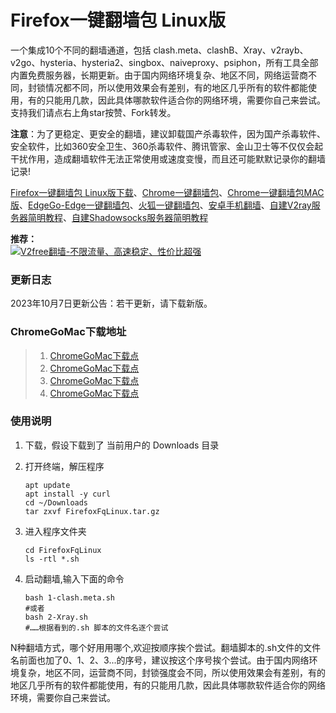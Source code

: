 Firefox一键翻墙包 Linux版
====================

一个集成10个不同的翻墙通道，包括 clash.meta、clashB、Xray、v2rayb、v2go、hysteria、hysteria2、singbox、naiveproxy、psiphon，所有工具全部内置免费服务器，长期更新。由于国内网络环境复杂、地区不同，网络运营商不同，封锁情况都不同，所以使用效果会有差别，有的地区几乎所有的软件都能使用，有的只能用几款，因此具体哪款软件适合你的网络环境，需要你自己来尝试。支持我们请点右上角star按赞、Fork转发。  

**注意**：为了更稳定、更安全的翻墙，建议卸载国产杀毒软件，因为国产杀毒软件、安全软件，比如360安全卫生、360杀毒软件、腾讯管家、金山卫士等不仅仅会起干扰作用，造成翻墙软件无法正常使用或速度变慢，而且还可能默默记录你的翻墙记录! 

[Firefox一键翻墙包 Linux版下载](#chromego-xia-zai-di-zhi)、[Chrome一键翻墙包](https://github.com/bannedbook/fanqiang/wiki/Chrome%E4%B8%80%E9%94%AE%E7%BF%BB%E5%A2%99%E5%8C%85)、[Chrome一键翻墙包MAC版](https://github.com/bannedbook/fanqiang/tree/master/ChromeGoMac#chromegomacchrome%E4%B8%80%E9%94%AE%E7%BF%BB%E5%A2%99%E5%8C%85-mac%E7%89%88)、[EdgeGo-Edge一键翻墙包](https://github.com/bannedbook/fanqiang/tree/master/EdgeGo)、[火狐一键翻墙包](https://github.com/bannedbook/fanqiang/wiki/%E7%81%AB%E7%8B%90firefox%E4%B8%80%E9%94%AE%E7%BF%BB%E5%A2%99%E5%8C%85)、[安卓手机翻墙](https://github.com/bannedbook/fanqiang/wiki/%E5%AE%89%E5%8D%93%E7%BF%BB%E5%A2%99%E8%BD%AF%E4%BB%B6)、[自建V2ray服务器简明教程](https://github.com/bannedbook/fanqiang/blob/master/v2ss/%E8%87%AA%E5%BB%BAV2ray%E6%9C%8D%E5%8A%A1%E5%99%A8%E7%AE%80%E6%98%8E%E6%95%99%E7%A8%8B.md)、[自建Shadowsocks服务器简明教程](https://github.com/bannedbook/fanqiang/blob/master/v2ss/%E8%87%AA%E5%BB%BAShadowsocks%E6%9C%8D%E5%8A%A1%E5%99%A8%E7%AE%80%E6%98%8E%E6%95%99%E7%A8%8B.md)

**推荐：**  
[![V2free翻墙-不限流量、高速稳定、性价比超强](https://raw.githubusercontent.com/bannedbook/fanqiang/master/v2ss/images/v2free.jpg)](https://github.com/bannedbook/fanqiang/wiki/V2ray%E6%9C%BA%E5%9C%BA)

### 更新日志

2023年10月7日更新公告：若干更新，请下载新版。 
    
### ChromeGoMac下载地址<a name="chromego-xia-zai-di-zhi"></a>

> 1.  [ChromeGoMac下载点](https://d1a.wenxin-ai.top/FirefoxFqLinux.tar.gz)
> 2.  [ChromeGoMac下载点](https://d1.wenxin-ai.top/FirefoxFqLinux.tar.gz)
> 3.  [ChromeGoMac下载点](https://d2.wenxin-ai.top/FirefoxFqLinux.tar.gz)
> 4.  [ChromeGoMac下载点](https://github.com/bannedbook/fanqiang/releases)

### 使用说明

1. 下载，假设下载到了 当前用户的 Downloads 目录

2. 打开终端，解压程序

	```
	apt update
	apt install -y curl
	cd ~/Downloads
	tar zxvf FirefoxFqLinux.tar.gz
	```

3. 进入程序文件夹

	```
	cd FirefoxFqLinux
	ls -rtl *.sh
   ```

4. 启动翻墙,输入下面的命令

	```
	bash 1-clash.meta.sh
	#或者
	bash 2-Xray.sh
	#……根据看到的.sh 脚本的文件名逐个尝试
	```

N种翻墙方式，哪个好用用哪个,欢迎按顺序挨个尝试。翻墙脚本的.sh文件的文件名前面也加了0、1、2、3...的序号，建议按这个序号挨个尝试。由于国内网络环境复杂，地区不同，运营商不同，封锁强度会不同，所以使用效果会有差别，有的地区几乎所有的软件都能使用，有的只能用几款，因此具体哪款软件适合你的网络环境，需要你自己来尝试。 
